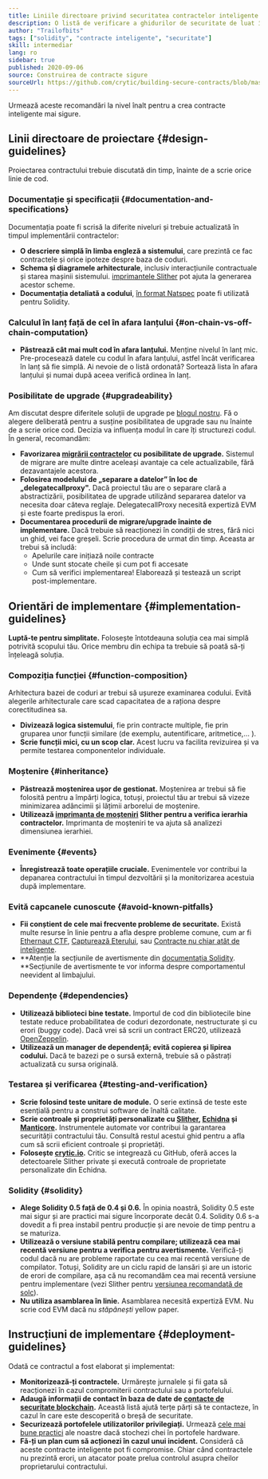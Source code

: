 ```yaml
---
title: Liniile directoare privind securitatea contractelor inteligente
description: O listă de verificare a ghidurilor de securitate de luat în considerare la construirea aplicației dapp
author: "Trailofbits"
tags: ["solidity", "contracte inteligente", "securitate"]
skill: intermediar
lang: ro
sidebar: true
published: 2020-09-06
source: Construirea de contracte sigure
sourceUrl: https://github.com/crytic/building-secure-contracts/blob/master/development-guidelines/guidelines.md
---
```


Urmează aceste recomandări la nivel înalt pentru a crea contracte inteligente mai sigure.

## Linii directoare de proiectare {#design-guidelines}

Proiectarea contractului trebuie discutată din timp, înainte de a scrie orice linie de cod.

### Documentație și specificații {#documentation-and-specifications}

Documentația poate fi scrisă la diferite niveluri și trebuie actualizată în timpul implementării contractelor:

- **O descriere simplă în limba engleză a sistemului**, care prezintă ce fac contractele și orice ipoteze despre baza de coduri.
- **Schema și diagramele arhitecturale**, inclusiv interacțiunile contractuale și starea mașinii sistemului. [imprimantele Slither](https://github.com/crytic/slither/wiki/Printer-documentation) pot ajuta la generarea acestor scheme.
- **Documentația detaliată a codului**, [în format Natspec](https://solidity.readthedocs.io/en/develop/natspec-format.html) poate fi utilizată pentru Solidity.

### Calculul în lanț față de cel în afara lanțului {#on-chain-vs-off-chain-computation}

- **Păstrează cât mai mult cod în afara lanțului.** Menține nivelul în lanț mic. Pre-procesează datele cu codul în afara lanțului, astfel încât verificarea în lanț să fie simplă. Ai nevoie de o listă ordonată? Sortează lista în afara lanțului și numai după aceea verifică ordinea în lanț.

### Posibilitate de upgrade {#upgradeability}

Am discutat despre diferitele soluții de upgrade pe [blogul nostru](https://blog.trailofbits.com/2018/09/05/contract-upgrade-anti-patterns/). Fă o alegere deliberată pentru a susține posibilitatea de upgrade sau nu înainte de a scrie orice cod. Decizia va influența modul în care îți structurezi codul. În general, recomandăm:

- **Favorizarea [migrării contractelor](https://blog.trailofbits.com/2018/10/29/how-contract-migration-works/) cu posibilitate de upgrade.** Sistemul de migrare are multe dintre aceleași avantaje ca cele actualizabile, fără dezavantajele acestora.
- **Folosirea modelului de „separare a datelor” în loc de „delegatecallproxy".** Dacă proiectul tău are o separare clară a abstractizării, posibilitatea de upgrade utilizând separarea datelor va necesita doar câteva reglaje. DelegatecallProxy necesită expertiză EVM și este foarte predispus la erori.
- **Documentarea procedurii de migrare/upgrade înainte de implementare.** Dacă trebuie să reacționezi în condiții de stres, fără nici un ghid, vei face greșeli. Scrie procedura de urmat din timp. Aceasta ar trebui să includă:
  - Apelurile care inițiază noile contracte
  - Unde sunt stocate cheile și cum pot fi accesate
  - Cum să verifici implementarea! Elaborează și testează un script post-implementare.

## Orientări de implementare {#implementation-guidelines}

**Luptă-te pentru simplitate.** Folosește întotdeauna soluția cea mai simplă potrivită scopului tău. Orice membru din echipa ta trebuie să poată să-ți înțeleagă soluția.

### Compoziția funcției {#function-composition}

Arhitectura bazei de coduri ar trebui să ușureze examinarea codului. Evită alegerile arhitecturale care scad capacitatea de a raționa despre corectitudinea sa.

- **Divizează logica sistemului**, fie prin contracte multiple, fie prin gruparea unor funcții similare (de exemplu, autentificare, aritmetice,... ).
- **Scrie funcții mici, cu un scop clar.** Acest lucru va facilita revizuirea și va permite testarea componentelor individuale.

### Moștenire {#inheritance}

- **Păstrează moștenirea ușor de gestionat.** Moștenirea ar trebui să fie folosită pentru a împărți logica, totuși, proiectul tău ar trebui să vizeze minimizarea adâncimii și lățimii arborelui de moștenire.
- **Utilizează [imprimanta de moșteniri](https://github.com/crytic/slither/wiki/Printer-documentation#inheritance-graph) Slither pentru a verifica ierarhia contractelor.** Imprimanta de moșteniri te va ajuta să analizezi dimensiunea ierarhiei.

### Evenimente {#events}

- **Înregistrează toate operațiile cruciale.** Evenimentele vor contribui la depanarea contractului în timpul dezvoltării și la monitorizarea acestuia după implementare.

### Evită capcanele cunoscute {#avoid-known-pitfalls}

- **Fii conștient de cele mai frecvente probleme de securitate.** Există multe resurse în linie pentru a afla despre probleme comune, cum ar fi [Ethernaut CTF](https://ethernaut.openzeppelin.com/), [Capturează Eterului](https://capturetheether.com/), sau [Contracte nu chiar atât de inteligente](https://github.com/crytic/not-so-smart-contracts/).
- **Atenție la secțiunile de avertismente din [documentația Solidity](https://solidity.readthedocs.io/en/latest/). **Secțiunile de avertismente te vor informa despre comportamentul neevident al limbajului.

### Dependențe {#dependencies}

- **Utilizează biblioteci bine testate.** Importul de cod din bibliotecile bine testate reduce probabilitatea de coduri dezordonate, nestructurate și cu erori (buggy code). Dacă vrei să scrii un contract ERC20, utilizează [OpenZeppelin](https://github.com/OpenZeppelin/openzeppelin-contracts/tree/master/contracts/token/ERC20).
- **Utilizează un manager de dependență; evită copierea și lipirea codului.** Dacă te bazezi pe o sursă externă, trebuie să o păstrați actualizată cu sursa originală.

### Testarea și verificarea {#testing-and-verification}

- **Scrie folosind teste unitare de module.** O serie extinsă de teste este esențială pentru a construi software de înaltă calitate.
- **Scrie controale și proprietăți personalizate cu [Slither](https://github.com/crytic/slither), [Echidna](https://github.com/crytic/echidna) și [Manticore](https://github.com/trailofbits/manticore).** Instrumentele automate vor contribui la garantarea securității contractului tău. Consultă restul acestui ghid pentru a afla cum să scrii eficient controale și proprietăți.
- **Folosește [crytic.io](https://crytic.io/).** Critic se integrează cu GitHub, oferă acces la detectoarele Slither private și execută controale de proprietate personalizate din Echidna.

### Solidity {#solidity}

- **Alege Solidity 0.5 față de 0.4 și 0.6.** În opinia noastră, Solidity 0.5 este mai sigur și are practici mai sigure încorporate decât 0.4. Solidity 0.6 s-a dovedit a fi prea instabil pentru producție și are nevoie de timp pentru a se maturiza.
- **Utilizează o versiune stabilă pentru compilare; utilizează cea mai recentă versiune pentru a verifica pentru avertismente.** Verifică-ți codul dacă nu are probleme raportate cu cea mai recentă versiune de compilator. Totuși, Solidity are un ciclu rapid de lansări și are un istoric de erori de compilare, așa că nu recomandăm cea mai recentă versiune pentru implementare (vezi Slither pentru [versiunea recomandată de solc](https://github.com/crytic/slither/wiki/Detector-Documentation#recommendation-33)).
- **Nu utiliza asamblarea în linie.** Asamblarea necesită expertiză EVM. Nu scrie cod EVM dacă nu _stăpânești_ yellow paper.

## Instrucțiuni de implementare {#deployment-guidelines}

Odată ce contractul a fost elaborat și implementat:

- **Monitorizează-ți contractele.** Urmărește jurnalele și fii gata să reacționezi în cazul compromiterii contractului sau a portofelului.
- **Adaugă informații de contact în baza de date de [contacte de securitate blockchain](https://github.com/crytic/blockchain-security-contacts).** Această listă ajută terțe părți să te contacteze, în cazul în care este descoperită o breșă de securitate.
- **Securizează portofelele utilizatorilor privilegiați.** Urmează [cele mai bune practici](https://blog.trailofbits.com/2018/11/27/10-rules-for-the-secure-use-of-cryptocurrency-hardware-wallets/) ale noastre dacă stochezi chei în portofele hardware.
- **Fă-ți un plan cum să acționezi în cazul unui incident.** Consideră că aceste contracte inteligente pot fi compromise. Chiar când contractele nu prezintă erori, un atacator poate prelua controlul asupra cheilor proprietarului contractului.
